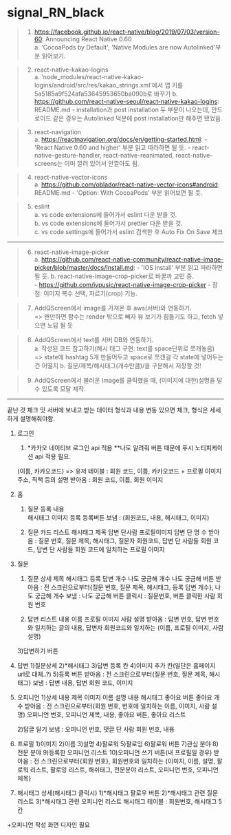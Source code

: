 # signal_RN_black

> 1. https://facebook.github.io/react-native/blog/2019/07/03/version-60: Announcing React Native 0.60  
  a. 'CocoaPods by Default', 'Native Modules are now Autolinked'부분 읽어보기.
  
> 2. react-native-kakao-logins  
  a. 'node_modules/react-native-kakao-logins/android/src/res/kakao_strings.xml'에서 앱 키를 5a5185a9f524afa53645953650ba090b로 바꾸기
  b. https://github.com/react-native-seoul/react-native-kakao-logins: README.md
    - installation과 post installation 두 부분이 나오는데, 안드로이드 같은 경우는 Autolinked 덕분에 post installation만 해주면 됐었음.
  
> 3. react-navigation  
  a. https://reactnavigation.org/docs/en/getting-started.html:
    - 'React Native 0.60 and higher' 부분 읽고 따라하면 될 듯.
    - react-native-gesture-handler, react-native-reanimated, react-native-screens는 이미 깔려 있어서 안깔아도 됨.
  
> 4. react-native-vector-icons  
  a. https://github.com/oblador/react-native-vector-icons#android: README.md
    - 'Option: With CocoaPods' 부분 읽어보면 될 듯.
  
> 5. eslint  
  a. vs code extensions에 들어가서 eslint 다운 받을 것.  
  b. vs code extensions에 들어가서 prettier 다운 받을 것.  
  c. vs code settings에 들어가서 eslint 검색한 후 Auto Fix On Save 체크

<hr/>

> 6. react-native-image-picker  
  a. https://github.com/react-native-community/react-native-image-picker/blob/master/docs/Install.md:
    - 'IOS install' 부분 읽고 따라하면 될 듯.
  b. react-native-image-crop-picker로 바꿀까 고민 중.  
    - https://github.com/ivpusic/react-native-image-crop-picker
    - 장점: 이미지 복수 선택, 자르기(crop) 기능.

> 7. AddQScreen에서 image를 가져온 후 aws(서버)와 연동하기.  
    => 왠만하면 함수는 render 밖으로 빼자 뷰 보기가 힘들기도 하고, fetch 넣으면 노답 될 듯

> 8. AddQScreen에서 text를 서버 DB와 연동하기.  
  a. 작성된 코드 참고하기(해시 태그 구현: text를 space단위로 쪼개놓음) 
    => state에 hashtag 5개 만들어두고 space로 쪼갠걸 각 state에 넣어두는 건 어떨지
  b. 질문/제목/해시태그(개수만큼)/을 구분해서 저장할 것!  
  
> 9. AddQScreen에서 불러운 Image를 클릭했을 때, (이미지에 대한)설명을 달 수 있도록 모달 제작.
--------------------------------------------------------------------------------------------------------------
끝난 것 체크 밋 서버에 보내고 받는 데이터 형식과 내용 변동 있으면 체크, 형식은 세세하게 설명해줘야함.

1. 로그인 
	1)  *카카오 네이티브 로그인 api 적용
    **나도 알려줘 버튼 때문에 푸시 노티피케이션 api 적용 필요.

    (이름, 카카오코드) => 유저 테이블 : 회원 코드, 이름, 카카오코드 + 프로필 이미지 주소, 직책 등의 설명
    받아옴 : 회원 코드, 이름, 회원 이미지
2. 홈  
    1) 질문 등록
        내용    
        해시태그
        이미지 등록
        등록버튼
    보냄 : (회원코드, 내용, 해시태그, 이미지)

    2) 질문 카드 리스트
        해시태그
        제목
        답변 단사람 프로필이미지
        답변 단 명 수
    받아옴 : 질문 번호, 질문 제목, 해시태그, 질문자 회원코드, 답변 단 사람들 회원 코드, 답변 단 사람들 회원 코드에 일치하는 프로필 이미지

3. 질문
    1) 질문 상세
        제목
        해시태그
        등록 답변 개수
        나도 궁금해 개수
        나도 궁금해 버튼
    받아옴 : 전 스크린으로부터{질문 번호, 질문 제목, 해시태그, 등록 답변 개수}, 나도 궁금해 개수
    보냄 : 나도 궁금해 버튼 클릭시 : 질문번호, 버튼 클릭한 사람 회원 번호

    2) 답변 리스트
        내용
        이름
        프로필 이미지
        사람 설명
    받아옴 : 답변 번호, 답변 번호와 일치하는 글의 내용, 답변자 회원코드와 일치하는 (이름, 프로필 이미지, 사람 설명)

    3)답변하기 버튼

4. 답변
    1)질문상세
    2)*해시태그
    3)답변 등록 칸
    4)이미지 추가 칸(일단은 홈페이지 url로 대체..?)
    5)등록 버튼 
    받아옴 : 전 스크린으로부터{질문 번호, 질문 제목, 해시태그}
    보냄 : 답변 내용, 답변 회원 코드, 이미지

5. 오피니언
    1)상세 내용
        제목
        이미지
        이름
        설명
        내용
        해시태그
        좋아요 버튼
        좋아요 개수
    받아옴 : 전 스크린으로부터{회원 번호, 번호에 일치하는 이름, 이미지, 사람 설명) 오피니언 번호, 오피니언 제목, 내용, 좋아요 버튼, 좋아요 리스트

    2)답글 달기
    보냄 : 오피니언 번호, 댓글 단 사람 회원 번호, 내용

6. 프로필
    1)이미지
    2)이름
    3)설명
    4)팔로워
    5)팔로잉
    6)팔로워 버튼
    7)관심 분야
    8)전문 분야
    9)등록한 오피니언 리스트
    10)오피니언 쓰기 버튼(내 프로필일 경우)
    받아옴 : 전 스크린으로부터{회원 번호}, 회원번호와 일치하는 {이미지, 이름, 설명, 팔로워 리스트, 팔로잉 리스트, 해쉬태그, 전문분야 리스트, 오피니언 번호, 오피니언 제목}

7. 해시태그 상세(해시태그 클릭시)
    1)*해시태그 팔로우 버튼
    2)*해시태그 관련 질문 리스트
    3)*해시태그 관련 오피니언 리스트
    해시태그 테이블 : 회원번호, 해시태그 5 칸


+오피니언 작성 화면 디자인 필요






